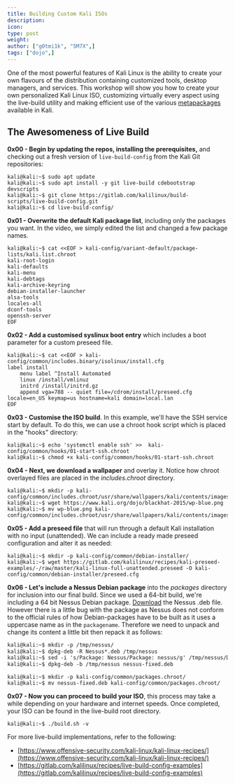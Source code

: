 ```yaml
---
title: Building Custom Kali ISOs
description:
icon:
type: post
weight:
author: ["g0tmi1k", "5M7X",]
tags: ["dojo",]
---
```


One of the most powerful features of Kali Linux is the ability to create your own flavours of the distribution containing customized tools, desktop managers, and services. This workshop will show you how to create your own personalized Kali Linux ISO, customizing virtually every aspect using the live-build utility and making efficient use of the various [metapackages](/docs/general-use/metapackages/) available in Kali.

## The Awesomeness of Live Build

**0x00 - Begin by updating the repos, installing the prerequisites,** and checking out a fresh version of `live-build-config` from the Kali Git repositories:

```console
kali@kali:~$ sudo apt update
kali@kali:~$ sudo apt install -y git live-build cdebootstrap devscripts
kali@kali:~$ git clone https://gitlab.com/kalilinux/build-scripts/live-build-config.git
kali@kali:~$ cd live-build-config/
```

**0x01 - Overwrite the default Kali package list**, including only the packages you want. In the video, we simply edited the list and changed a few package names.

```console
kali@kali:~$ cat <<EOF > kali-config/variant-default/package-lists/kali.list.chroot
kali-root-login
kali-defaults
kali-menu
kali-debtags
kali-archive-keyring
debian-installer-launcher
alsa-tools
locales-all
dconf-tools
openssh-server
EOF
```
**0x02 - Add a customised syslinux boot entry** which includes a boot parameter for a custom preseed file.

```console
kali@kali:~$ cat <<EOF > kali-config/common/includes.binary/isolinux/install.cfg
label install
    menu label ^Install Automated
    linux /install/vmlinuz
    initrd /install/initrd.gz
    append vga=788 -- quiet file=/cdrom/install/preseed.cfg locale=en_US keymap=us hostname=kali domain=local.lan
EOF
```

**0x03 - Customise the ISO build**. In this example, we'll have the SSH service start by default. To do this, we can use a chroot hook script which is placed in the "hooks" directory:

```console
kali@kali:~$ echo 'systemctl enable ssh' >>  kali-config/common/hooks/01-start-ssh.chroot
kali@kali:~$ chmod +x kali-config/common/hooks/01-start-ssh.chroot
```

**0x04 - Next, we download a wallpaper** and overlay it. Notice how chroot overlayed files are placed in the _includes.chroot_ directory.

```console
kali@kali:~$ mkdir -p kali-config/common/includes.chroot/usr/share/wallpapers/kali/contents/images/
kali@kali:~$ wget https://www.kali.org/dojo/blackhat-2015/wp-blue.png
kali@kali:~$ mv wp-blue.png kali-config/common/includes.chroot/usr/share/wallpapers/kali/contents/images
```
**0x05 - Add a preseed file** that will run through a default Kali installation with no input (unattended). We can include a ready made preseed configuration and alter it as needed:

```console
kali@kali:~$ mkdir -p kali-config/common/debian-installer/
kali@kali:~$ wget https://gitlab.com/kalilinux/recipes/kali-preseed-examples/-/raw/master/kali-linux-full-unattended.preseed -O kali-config/common/debian-installer/preseed.cfg
```

**0x06 - Let's include a Nessus Debian package** into the _packages_ directory for inclusion into our final build. Since we used a 64-bit build, we're including a 64 bit Nessus Debian package. [Download](http://www.tenable.com/products/nessus/select-your-operating-system) the Nessus .deb file. However there is a little bug with the package as Nessus does not conform to the official rules of how Debian-packages have to be built as it uses a uppercase name as in the `packagename`. Therefore we need to unpack and change its content a little bit then repack it as follows:

```markdown
kali@kali:~$ mkdir -p /tmp/nessus/
kali@kali:~$ dpkg-deb -R Nessus*.deb /tmp/nessus
kali@kali:~$ sed -i 's/Package: Nessus/Package: nessus/g' /tmp/nessus/DEBIAN/control
kali@kali:~$ dpkg-deb -b /tmp/nessus nessus-fixed.deb
```

```console
kali@kali:~$ mkdir -p kali-config/common/packages.chroot/
kali@kali:~$ mv nessus-fixed.deb kali-config/common/packages.chroot/
```

**0x07 - Now you can proceed to build your ISO**, this process may take a while depending on your hardware and internet speeds. Once completed, your ISO can be found in the live-build root directory.

```console
kali@kali:~$ ./build.sh -v
```

For more live-build implementations, refer to the following:

- [https://www.offensive-security.com/kali-linux/kali-linux-recipes/](https://www.offensive-security.com/kali-linux/kali-linux-recipes/)
- [https://gitlab.com/kalilinux/recipes/live-build-config-examples](https://gitlab.com/kalilinux/recipes/live-build-config-examples)
